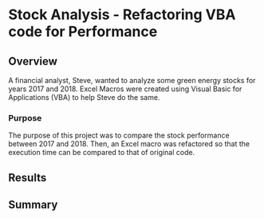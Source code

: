 # Stock Analysis - Refactoring VBA code for Performance

## Overview
A financial analyst, Steve, wanted to analyze some green energy stocks for years 2017 and 2018. Excel Macros were created using Visual Basic for Applications (VBA) to help Steve do the same.

### Purpose
The purpose of this project was to compare the stock performance between 2017 and 2018. Then, an Excel macro was refactored so that the execution time can be compared to that of original code.


## Results

## Summary


